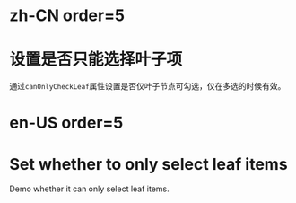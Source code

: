 # zh-CN order=5

# 设置是否只能选择叶子项

通过`canOnlyCheckLeaf`属性设置是否仅叶子节点可勾选，仅在多选的时候有效。

# en-US order=5

# Set whether to only select leaf items

Demo whether it can only select leaf items.
